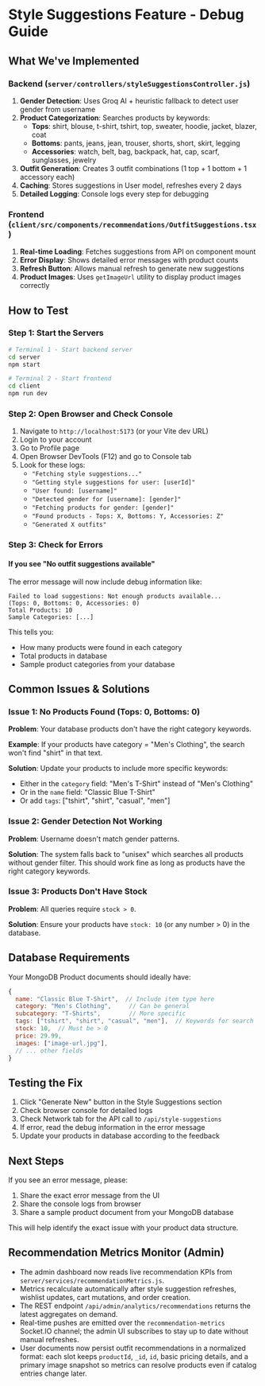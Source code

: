 # Style Suggestions Feature - Debug Guide

## What We've Implemented

### Backend (`server/controllers/styleSuggestionsController.js`)
1. **Gender Detection**: Uses Groq AI + heuristic fallback to detect user gender from username
2. **Product Categorization**: Searches products by keywords:
   - **Tops**: shirt, blouse, t-shirt, tshirt, top, sweater, hoodie, jacket, blazer, coat
   - **Bottoms**: pants, jeans, jean, trouser, shorts, short, skirt, legging
   - **Accessories**: watch, belt, bag, backpack, hat, cap, scarf, sunglasses, jewelry
3. **Outfit Generation**: Creates 3 outfit combinations (1 top + 1 bottom + 1 accessory each)
4. **Caching**: Stores suggestions in User model, refreshes every 2 days
5. **Detailed Logging**: Console logs every step for debugging

### Frontend (`client/src/components/recommendations/OutfitSuggestions.tsx`)
1. **Real-time Loading**: Fetches suggestions from API on component mount
2. **Error Display**: Shows detailed error messages with product counts
3. **Refresh Button**: Allows manual refresh to generate new suggestions
4. **Product Images**: Uses `getImageUrl` utility to display product images correctly

## How to Test

### Step 1: Start the Servers
```bash
# Terminal 1 - Start backend server
cd server
npm start

# Terminal 2 - Start frontend
cd client
npm run dev
```

### Step 2: Open Browser and Check Console
1. Navigate to `http://localhost:5173` (or your Vite dev URL)
2. Login to your account
3. Go to Profile page
4. Open Browser DevTools (F12) and go to Console tab
5. Look for these logs:
   - `"Fetching style suggestions..."`
   - `"Getting style suggestions for user: [userId]"`
   - `"User found: [username]"`
   - `"Detected gender for [username]: [gender]"`
   - `"Fetching products for gender: [gender]"`
   - `"Found products - Tops: X, Bottoms: Y, Accessories: Z"`
   - `"Generated X outfits"`

### Step 3: Check for Errors

#### If you see "No outfit suggestions available"
The error message will now include debug information like:
```
Failed to load suggestions: Not enough products available...
(Tops: 0, Bottoms: 0, Accessories: 0)
Total Products: 10
Sample Categories: [...]
```

This tells you:
- How many products were found in each category
- Total products in database
- Sample product categories from your database

## Common Issues & Solutions

### Issue 1: No Products Found (Tops: 0, Bottoms: 0)
**Problem**: Your database products don't have the right category keywords.

**Example**: If your products have category = "Men's Clothing", the search won't find "shirt" in that text.

**Solution**: Update your products to include more specific keywords:
- Either in the `category` field: "Men's T-Shirt" instead of "Men's Clothing"
- Or in the `name` field: "Classic Blue T-Shirt"
- Or add `tags`: ["tshirt", "shirt", "casual", "men"]

### Issue 2: Gender Detection Not Working
**Problem**: Username doesn't match gender patterns.

**Solution**: The system falls back to "unisex" which searches all products without gender filter. This should work fine as long as products have the right category keywords.

### Issue 3: Products Don't Have Stock
**Problem**: All queries require `stock > 0`.

**Solution**: Ensure your products have `stock: 10` (or any number > 0) in the database.

## Database Requirements

Your MongoDB Product documents should ideally have:

```javascript
{
  name: "Classic Blue T-Shirt",  // Include item type here
  category: "Men's Clothing",     // Can be general
  subcategory: "T-Shirts",        // More specific
  tags: ["tshirt", "shirt", "casual", "men"],  // Keywords for search
  stock: 10,  // Must be > 0
  price: 29.99,
  images: ["image-url.jpg"],
  // ... other fields
}
```

## Testing the Fix

1. Click "Generate New" button in the Style Suggestions section
2. Check browser console for detailed logs
3. Check Network tab for the API call to `/api/style-suggestions`
4. If error, read the debug information in the error message
5. Update your products in database according to the feedback

## Next Steps

If you see an error message, please:
1. Share the exact error message from the UI
2. Share the console logs from browser
3. Share a sample product document from your MongoDB database

This will help identify the exact issue with your product data structure.

## Recommendation Metrics Monitor (Admin)

- The admin dashboard now reads live recommendation KPIs from `server/services/recommendationMetrics.js`.
- Metrics recalculate automatically after style suggestion refreshes, wishlist updates, cart mutations, and order creation.
- The REST endpoint `/api/admin/analytics/recommendations` returns the latest aggregates on demand.
- Real-time pushes are emitted over the `recommendation-metrics` Socket.IO channel; the admin UI subscribes to stay up to date without manual refreshes.
- User documents now persist outfit recommendations in a normalized format: each slot keeps `productId`, `_id`, `id`, basic pricing details, and a primary image snapshot so metrics can resolve products even if catalog entries change later.
